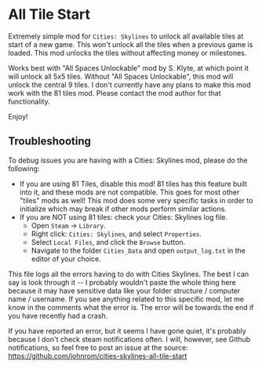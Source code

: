 # All Tile Start

Extremely simple mod for `Cities: Skylines` to unlock all available tiles at start of a new game. This won't unlock all the tiles when a previous game is loaded. This mod unlocks the tiles without affecting money or milestones.

Works best with "All Spaces Unlockable" mod by S. Klyte, at which point it will unlock all 5x5 tiles. Without "All Spaces Unlockable", this mod will unlock the central 9 tiles. I don't currently have any plans to make this mod work with the 81 tiles mod. Please contact the mod author for that functionality.

Enjoy!

## Troubleshooting

To debug issues you are having with a Cities: Skylines mod, please do the following:

- If you are using 81 Tiles, disable this mod! 81 tiles has this feature built into it, and these mods are not compatible. This goes for most other "tiles" mods as well! This mod does some very specific tasks in order to initialize which may break if other mods perform similar actions.
- If you are NOT using 81 tiles: check your Cities: Skylines log file.
  - Open `Steam` -> `Library`.
  - Right click: `Cities: Skylines`, and select `Properties`.
  - Select `Local Files`, and click the `Browse` button.
  - Navigate to the folder `Cities_Data` and open `output_log.txt` in the editor of your choice.

This file logs all the errors having to do with Cities Skylines. The best I can say is look through it -- I probably wouldn't paste the whole thing here because it may have sensitive data like your folder structure / computer name / username. If you see anything related to this specific mod, let me know in the comments what the error is. The error will be towards the end if you have recently had a crash.

If you have reported an error, but it seems I have gone quiet, it's probably because I don't check steam notifications often. I will, however, see Github notifications, so feel free to post an issue at the source: https://github.com/johnrom/cities-skylines-all-tile-start
